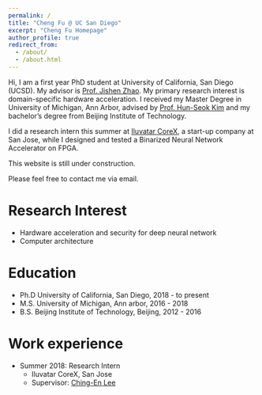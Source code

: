 ```yaml
---
permalink: /
title: "Cheng Fu @ UC San Diego"
excerpt: "Cheng Fu Homepage"
author_profile: true
redirect_from: 
  - /about/
  - /about.html
---
```


<!-- This is the front page of a website that is powered by the [academicpages template](https://github.com/academicpages/academicpages.github.io) and hosted on GitHub pages. [GitHub pages](https://pages.github.com) is a free service in which websites are built and hosted from code and data stored in a GitHub repository, automatically updating when a new commit is made to the respository. This template was forked from the [Minimal Mistakes Jekyll Theme](https://mmistakes.github.io/minimal-mistakes/) created by Michael Rose, and then extended to support the kinds of content that academics have: publications, talks, teaching, a portfolio, blog posts, and a dynamically-generated CV. You can fork [this repository](https://github.com/academicpages/academicpages.github.io) right now, modify the configuration and markdown files, add your own PDFs and other content, and have your own site for free, with no ads! An older version of this template powers my own personal website at [stuartgeiger.com](http://stuartgeiger.com), which uses [this Github repository](https://github.com/staeiou/staeiou.github.io). -->

Hi, I am a first year PhD student at University of California, San Diego (UCSD). My advisor is [Prof. Jishen Zhao](http://cseweb.ucsd.edu/~jzhao/). My primary research interest is domain-specific hardware acceleration. I received my Master Degree in University of Michigan, Ann Arbor, advised by [Prof. Hun-Seok Kim](https://kim.engin.umich.edu/) and my bachelor’s degree from Beijing Institute of Technology.

I did a research intern this summer at [Iluvatar CoreX](https://www.linkedin.com/company/iluvatar-corex-inc/), a start-up company at San Jose, while I designed and tested a Binarized Neural Network Accelerator on FPGA. 

This website is still under construction.

Please feel free to contact me via email.

Research Interest 
======
* Hardware acceleration and security for deep neural network
* Computer architecture 

Education
======
* Ph.D University of California, San Diego, 2018 - to present
* M.S. University of Michigan, Ann arbor, 2016 - 2018
* B.S. Beijing Institute of Technology, Beijing, 2012 - 2016

Work experience
======
* Summer 2018: Research Intern
  * Iluvatar CoreX, San Jose
  * Supervisor: [Ching-En Lee](https://www.lchingen.com/)


